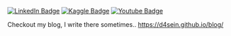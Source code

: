 
[![LinkedIn Badge](https://img.shields.io/badge/-LinkedIn-0077B5?style=flat-square&logo=linkedin&logoColor=white)](https://www.linkedin.com/in/d4sein/)
[![Kaggle Badge](https://img.shields.io/badge/-Kaggle-3ab0f0?style=flat-square&logo=Kaggle&logoColor=white)](https://www.kaggle.com/d4sein)
[![Youtube Badge](https://img.shields.io/badge/-Youtube-FF0000?style=flat-square&labelColor=FF0000&logo=youtube&logoColor=white)](https://www.youtube.com/channel/UCBuvdYR8ku9aWoxWgmSZeUA/)

Checkout my blog, I write there sometimes.. https://d4sein.github.io/blog/
